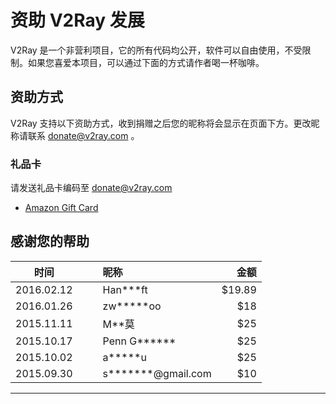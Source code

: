 # 资助 V2Ray 发展

V2Ray 是一个非营利项目，它的所有代码均公开，软件可以自由使用，不受限制。如果您喜爱本项目，可以通过下面的方式请作者喝一杯咖啡。

## 资助方式
V2Ray 支持以下资助方式，收到捐赠之后您的昵称将会显示在页面下方。更改昵称请联系 donate@v2ray.com 。

### 礼品卡
请发送礼品卡编码至  donate@v2ray.com
* [Amazon Gift Card](https://www.amazon.com/gp/product/B004LLIKVU/gcrnsts?ie=UTF8&qid=1443538350&ref_=lp_2238192011_1_1&s=gift-cards&sr=1-1)

## 感谢您的帮助

时间       |　　昵称       |　金额
:---------:|:--------------|------:
2016.02.12 |　　Han\*\*\*ft   |  $19.89
2016.01.26 |　　zw\*\*\*\*\*oo|　$18
2015.11.11 |　　M\*\*莫|　$25
2015.10.17 |　　Penn G\*\*\*\*\*\*|　$25
2015.10.02 |　　a\*\*\*\*\*u|　$25
2015.09.30 |　　s\*\*\*\*\*\*\*@gmail.com|　$10
----------------------------------
